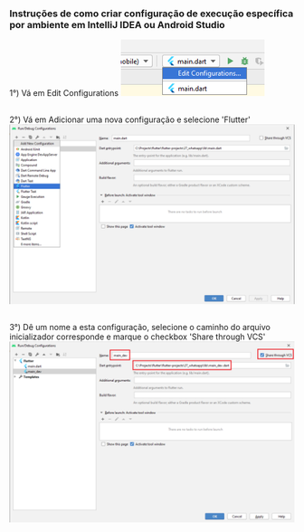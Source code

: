 ### Instruções de como criar configuração de execução específica por ambiente em IntelliJ IDEA ou Android Studio

1°) Vá em Edit Configurations
![](https://github.com/SabrinaKaren/flutter-helper/blob/master/separating-build-environments/assets/config_ide_01.png)
##

2°) Vá em Adicionar uma nova configuração e selecione 'Flutter'
![](https://github.com/SabrinaKaren/flutter-helper/blob/master/separating-build-environments/assets/config_ide_02.png)
##

3°) Dê um nome a esta configuração, selecione o caminho do arquivo inicializador corresponde e marque o checkbox 'Share through VCS'
![](https://github.com/SabrinaKaren/flutter-helper/blob/master/separating-build-environments/assets/config_ide_03.png)

